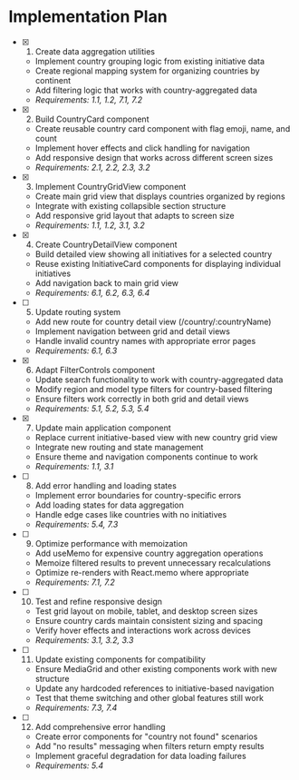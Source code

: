 # Implementation Plan

- [x] 1. Create data aggregation utilities
  - Implement country grouping logic from existing initiative data
  - Create regional mapping system for organizing countries by continent
  - Add filtering logic that works with country-aggregated data
  - _Requirements: 1.1, 1.2, 7.1, 7.2_

- [x] 2. Build CountryCard component
  - Create reusable country card component with flag emoji, name, and count
  - Implement hover effects and click handling for navigation
  - Add responsive design that works across different screen sizes
  - _Requirements: 2.1, 2.2, 2.3, 3.2_

- [x] 3. Implement CountryGridView component
  - Create main grid view that displays countries organized by regions
  - Integrate with existing collapsible section structure
  - Add responsive grid layout that adapts to screen size
  - _Requirements: 1.1, 1.2, 3.1, 3.2_

- [x] 4. Create CountryDetailView component
  - Build detailed view showing all initiatives for a selected country
  - Reuse existing InitiativeCard components for displaying individual initiatives
  - Add navigation back to main grid view
  - _Requirements: 6.1, 6.2, 6.3, 6.4_

- [ ] 5. Update routing system
  - Add new route for country detail view (/country/:countryName)
  - Implement navigation between grid and detail views
  - Handle invalid country names with appropriate error pages
  - _Requirements: 6.1, 6.3_

- [x] 6. Adapt FilterControls component
  - Update search functionality to work with country-aggregated data
  - Modify region and model type filters for country-based filtering
  - Ensure filters work correctly in both grid and detail views
  - _Requirements: 5.1, 5.2, 5.3, 5.4_

- [x] 7. Update main application component
  - Replace current initiative-based view with new country grid view
  - Integrate new routing and state management
  - Ensure theme and navigation components continue to work
  - _Requirements: 1.1, 3.1_

- [ ] 8. Add error handling and loading states
  - Implement error boundaries for country-specific errors
  - Add loading states for data aggregation
  - Handle edge cases like countries with no initiatives
  - _Requirements: 5.4, 7.3_

- [ ] 9. Optimize performance with memoization
  - Add useMemo for expensive country aggregation operations
  - Memoize filtered results to prevent unnecessary recalculations
  - Optimize re-renders with React.memo where appropriate
  - _Requirements: 7.1, 7.2_

- [ ] 10. Test and refine responsive design
  - Test grid layout on mobile, tablet, and desktop screen sizes
  - Ensure country cards maintain consistent sizing and spacing
  - Verify hover effects and interactions work across devices
  - _Requirements: 3.1, 3.2, 3.3_

- [ ] 11. Update existing components for compatibility
  - Ensure MediaGrid and other existing components work with new structure
  - Update any hardcoded references to initiative-based navigation
  - Test that theme switching and other global features still work
  - _Requirements: 7.3, 7.4_

- [ ] 12. Add comprehensive error handling
  - Create error components for "country not found" scenarios
  - Add "no results" messaging when filters return empty results
  - Implement graceful degradation for data loading failures
  - _Requirements: 5.4_